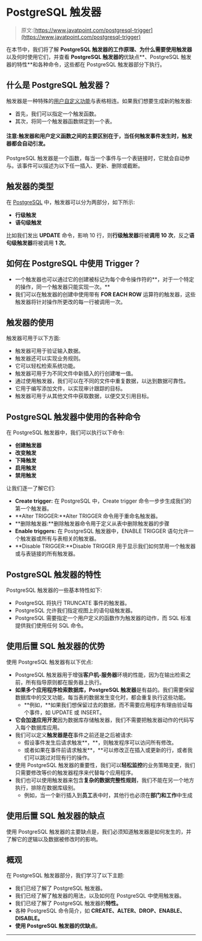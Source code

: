 # PostgreSQL 触发器

> 原文:[https://www.javatpoint.com/postgresql-trigger](https://www.javatpoint.com/postgresql-trigger)

在本节中，我们将了解 **PostgreSQL 触发器的工作原理、为什么需要使用触发器**以及何时使用它们，并查看 **PostgreSQL 触发器的**优缺点**、PostgreSQL 触发器的特性**和各种命令，这些都在 PostgreSQL 触发器部分下执行。

## 什么是 PostgreSQL 触发器？

触发器是一种特殊的[用户自定义功能](https://www.postgresqltutorial.com/postgresql-stored-procedures/)与表格相连。如果我们想要生成新的触发器:

*   首先，我们可以指定一个触发函数。
*   其次，将同一个触发器函数绑定到一个表。

#### 注意:触发器和用户定义函数之间的主要区别在于，当任何触发事件发生时，触发器都会自动引发。

PostgreSQL 触发器是一个函数，每当一个事件与一个表链接时，它就会自动参与。该事件可以描述为以下任一插入、更新、删除或截断。

## 触发器的类型

在 [PostgreSQL](https://www.javatpoint.com/postgresql-tutorial) 中，触发器可以分为两部分，如下所示:

*   **行级触发**
*   **语句级触发**

比如我们发出 **UPDATE** 命令，影响 10 行，则**行级触发器**将被**调用 10 次**，反之**语句级触发器**将被调用 **1 次**。

## 如何在 PostgreSQL 中使用 Trigger？

*   一个触发器也可以通过它的创建被标记为每个命令操作符的**，对于一个特定的操作，同一个触发器只能实现一次。**
*   我们可以在触发器的创建中使用带有 **FOR EACH ROW** 运算符的触发器，这些触发器将针对操作所更改的每一行被调用一次。

## 触发器的使用

触发器可用于以下方面:

*   触发器可用于验证输入数据。
*   触发器还可以实现业务规则。
*   它可以轻松检索系统功能。
*   触发器可用于为不同文件中新插入的行创建唯一值。
*   通过使用触发器，我们可以在不同的文件中重复数据，以达到数据可靠性。
*   它用于编写添加文件，以实现审计跟踪的目标。
*   触发器可用于从其他文件中获取数据，以便交叉引用目标。

## PostgreSQL 触发器中使用的各种命令

在 PostgreSQL 触发器中，我们可以执行以下命令:

*   **创建触发器**
*   **改变触发**
*   **下降触发**
*   **启用触发**
*   **禁用触发**

让我们逐一了解它们:

*   **Create trigger:** 在 PostgreSQL 中，Create trigger 命令一步步生成我们的第一个触发器。
*   **Alter TRIGGER:**Alter TRIGGER 命令用于重命名触发器。
*   **删除触发器:**删除触发器命令用于定义从表中删除触发器的步骤
*   **Enable triggers:** 在 PostgreSQL 触发器中，ENABLE TRIGGER 语句允许一个触发器或所有与表相关的触发器。
*   **Disable TRIGGER:**Disable TRIGGER 用于显示我们如何禁用一个触发器或与表链接的所有触发器。

## PostgreSQL 触发器的特性

PostgreSQL 触发器的一些基本特性如下:

*   PostgreSQL 将执行 TRUNCATE 事件的触发器。
*   PostgreSQL 允许我们指定视图上的语句级触发器。
*   PostgreSQL 需要指定一个用户定义的函数作为触发器的动作，而 SQL 标准提供我们使用任何 SQL 命令。

## 使用后置 SQL 触发器的优势

使用 PostgreSQL 触发器有以下优点:

*   PostgreSQL 触发器用于增强**客户机-服务器**环境的性能，因为在输出检索之前，所有指导原则都在服务器上执行。
*   **如果多个应用程序检索数据库，PostgreSQL 触发器**是有益的。我们需要保留数据库中的交叉功能，每当表的数据发生变化时，都会重复执行这些功能。
    *   **例如，**如果我们想保留过去的数据，而不需要应用程序有理由验证每个事件，如 UPDATE 或 INSERT。
*   **它会加速应用开发**因为数据库存储触发器，我们不需要把触发器动作的代码写入每个数据库应用。
*   我们可以定义**触发器是在**事件之前还是之后被请求:
    *   假设事件发生后请求触发**，**，则触发程序可以访问所有修改。
    *   或者如果在事件前请求触发**，**可以修改正在插入或更新的行，或者我们可以跳过对现有行的操作。
*   使用 PostgreSQL 触发器的重要性，我们可以**轻松监控**的业务策略变更，我们只需要修改等价的触发器程序来代替每个应用程序。
*   我们也可以使用触发器来包含**复杂的数据完整性规则**，我们不能在另一个地方执行，排除在数据库级别。
    *   例如，当一个新行插入到**员工**表中时，其他行也必须在**部门和工作**中生成

## 使用后置 SQL 触发器的缺点

使用 PostgreSQL 触发器的主要缺点是，我们必须知道触发器是如何发生的，并了解它的逻辑以及数据被修改时的影响。

## 概观

在 PostgreSQL 触发器部分，我们学习了以下主题:

*   我们已经了解了 PostgreSQL 触发器。
*   我们已经了解了触发器的用法，以及如何在 PostgreSQL 中使用触发器。
*   我们已经了解了 PostgreSQL 触发器的**特性。**
*   各种 PostgreSQL 命令简介，如 **CREATE、ALTER、DROP、ENABLE、DISABLE。**
*   **使用 PostgreSQL 触发器的优缺点**。

* * *